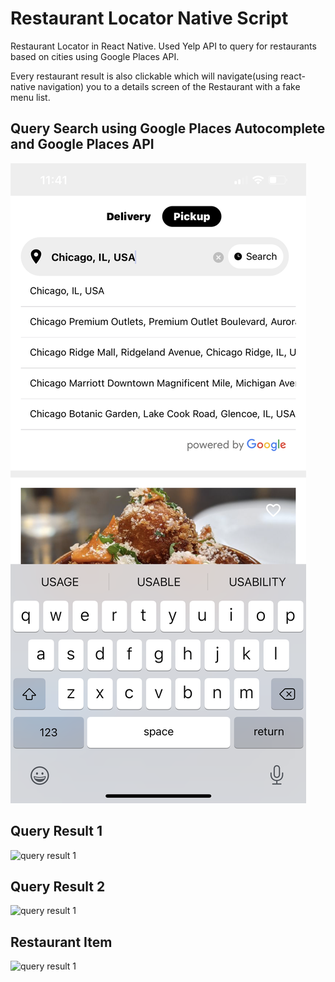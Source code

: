 # Restaurant Locator Native Script

Restaurant Locator in React Native. Used Yelp API to query for restaurants based on cities using Google Places API.

Every restaurant result is also clickable which will navigate(using react-native navigation) you to a details screen of the Restaurant with a fake menu list.

## Query Search using Google Places Autocomplete and Google Places API

![query search](./assets/demo/4.PNG)

## Query Result 1

![query result 1](./assets/demo/1.PNG)

## Query Result 2

![query result 1](./assets/demo/3.PNG)

## Restaurant Item

![query result 1](./assets/demo/2.PNG)
